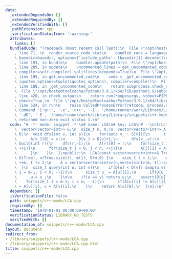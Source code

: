 ```yaml
---
data:
  _extendedDependsOn: []
  _extendedRequiredBy: []
  _extendedVerifiedWith: []
  _pathExtension: cpp
  _verificationStatusIcon: ':warning:'
  attributes:
    links: []
  bundledCode: "Traceback (most recent call last):\n  File \"/opt/hostedtoolcache/Python/3.9.1/x64/lib/python3.9/site-packages/onlinejudge_verify/documentation/build.py\"\
    , line 71, in _render_source_code_stat\n    bundled_code = language.bundle(stat.path,\
    \ basedir=basedir, options={'include_paths': [basedir]}).decode()\n  File \"/opt/hostedtoolcache/Python/3.9.1/x64/lib/python3.9/site-packages/onlinejudge_verify/languages/cplusplus.py\"\
    , line 193, in bundle\n    bundler.update(path)\n  File \"/opt/hostedtoolcache/Python/3.9.1/x64/lib/python3.9/site-packages/onlinejudge_verify/languages/cplusplus_bundle.py\"\
    , line 289, in update\n    uncommented_lines = get_uncommented_code(path, iquotes=self.iquotes,\
    \ compiler=self.compiler).splitlines(keepends=True)\n  File \"/opt/hostedtoolcache/Python/3.9.1/x64/lib/python3.9/site-packages/onlinejudge_verify/languages/cplusplus_bundle.py\"\
    , line 195, in get_uncommented_code\n    code = _get_uncommented_code(path.resolve(),\
    \ iquotes_options=tuple(iquotes_options), compiler=compiler)\n  File \"/opt/hostedtoolcache/Python/3.9.1/x64/lib/python3.9/site-packages/onlinejudge_verify/languages/cplusplus_bundle.py\"\
    , line 188, in _get_uncommented_code\n    return subprocess.check_output(command)\n\
    \  File \"/opt/hostedtoolcache/Python/3.9.1/x64/lib/python3.9/subprocess.py\"\
    , line 420, in check_output\n    return run(*popenargs, stdout=PIPE, timeout=timeout,\
    \ check=True,\n  File \"/opt/hostedtoolcache/Python/3.9.1/x64/lib/python3.9/subprocess.py\"\
    , line 524, in run\n    raise CalledProcessError(retcode, process.args,\nsubprocess.CalledProcessError:\
    \ Command '['g++', '-x', 'c++', '-I', '/home/runner/work/Library/Library', '-fpreprocessed',\
    \ '-dD', '-E', '/home/runner/work/Library/Library/snippets/c++-mode/LCA.cpp']'\
    \ returned non-zero exit status 1.\n"
  code: "# -*- mode: snippet -*-\n# name: LCA\n# key: LCA\n# --\nstruct LCA {\nprivate:\n\
    \  vector<vector<int>> G;\n  size_t n, m;\n  vector<vector<int>> A;\n  vector<int>\
    \ D;\n  void dfs(int v, int p){\n    for(auto v_ : G[v]){\n      if(v_ == p) continue;\n\
    \      A[v_][0] = v;\n      D[v_] = D[v]+1;\n      dfs(v_,v);\n    }\n  }\n  void\
    \ build(int r){\n    dfs(r,-1);\n    A[r][0] = r;\n    for(size_t i = 1; i < m;\
    \ ++i){\n      for(size_t j = 0; j < n; ++j){\n        A[j][i] = A[A[j][i-1]][i-1];\n\
    \      }\n    }\n  }\npublic:\n  LCA(const vector<vector<int>>& Tree, int r) :\
    \ G(Tree), n(Tree.size()), m(1), D(n,0) {\n    size_t t = 1;\n    while(t < n)\
    \ ++m, t *= 2;\n    A = vector<vector<int>>(n,vector<int>(m,-1));\n    build(r);\n\
    \  }\n  size_t query(int u, int v){\n    if(D[u] < D[v]) swap(u,v);\n\n    for(size_t\
    \ i = m-1; i < m; --i){\n      size_t u_ = A[u][i];\n      if(D[u_] < D[v]) continue;\n\
    \      u = u_;\n    }\n\n    if(u == v) return u;\n    assert(D[u] == D[v]);\n\
    \    for(size_t i = m-1; i < m; --i){\n      if(A[u][i] != A[v][i])\n        u\
    \ = A[u][i], v = A[v][i];\n    }\n    return A[u][0];\n  }\n};\n"
  dependsOn: []
  isVerificationFile: false
  path: snippets/c++-mode/LCA.cpp
  requiredBy: []
  timestamp: '1970-01-01 00:00:00+00:00'
  verificationStatus: LIBRARY_NO_TESTS
  verifiedWith: []
documentation_of: snippets/c++-mode/LCA.cpp
layout: document
redirect_from:
- /library/snippets/c++-mode/LCA.cpp
- /library/snippets/c++-mode/LCA.cpp.html
title: snippets/c++-mode/LCA.cpp
---
```

